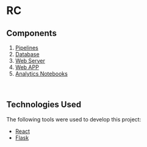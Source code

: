 # RC

## Components

1. [Pipelines](./pipelines/README.md)
2. [Database](./db/README.md)
3. [Web Server](./app/README.md)
4. [Web APP](./src/README.md)
5. [Analytics Notebooks](./notebooks/README.md)

<br />

## Technologies Used

The following tools were used to develop this project:

- [React](https://reactjs.org/)
- [Flask](https://flask.palletsprojects.com/)
